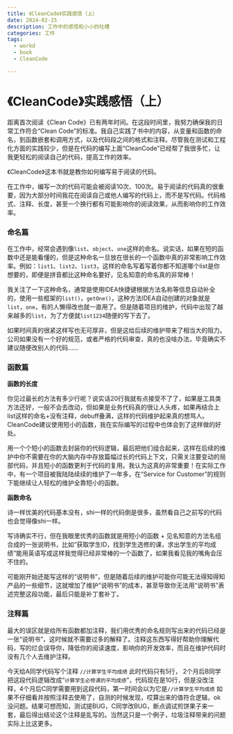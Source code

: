 ```yaml
---
title: 《CleanCode》实践感悟（上）
date: 2024-02-25 
description: 工作中的感悟和小小的吐槽
categories: 工作
tags: 
  - workd
  - book
  - CleanCode

---
```


# 《CleanCode》实践感悟（上）

距离首次阅读《Clean Code》已有两年时间。在这段时间里，我努力确保我的日常工作符合“Clean Code”的标准。我自己实践了书中的内容，从变量和函数的命名，到函数嵌套和调用方式，以及代码段之间的格式和注释。尽管我在测试和工程化方面的实践较少，但是在代码的编写上面“CleanCode”已经帮了我很多忙，让我更轻松的阅读自己的代码，提高工作的效率。

《CleanCode》这本书就是教你如何编写易于阅读的代码。

在工作中，编写一次的代码可能会被阅读10次、100次。易于阅读的代码真的很重要，因为大部分时间我花在阅读自己或他人编写的代码上，而不是写代码。代码格式、注释、长度，甚至一个换行都有可能影响你的阅读效果，从而影响你的工作效率。

### 命名篇

在工作中，经常会遇到像`list`、`object`、`one`这样的命名。说实话，如果在短的函数中还是能看懂的，但是这种命名一旦放在很长的一个函数中真的非常影响工作效率。例如：`list1`、`list2`、`list3`，这样的命名写着写着你都不知道哪个list是你想要的，即便是拼音都比这种命名要好，见名知意的命名真的非常棒！

我关注了一下这种命名，通常是使用IDEA快捷键根据方法名称等信息自动补全的，使用一些框架的`list()`，`getOne()`，这种方法IDEA自动创建的对象就是`list`，`one`，有的人懒得改也就一直用了。但是随着项目的维护，代码中出现了越来越多的`list`，为了方便就`list1234`随便的写下去了。

如果时间真的很紧这样写也无可厚非，但是这给后续的维护带来了相当大的阻力。公司如果没有一个好的规范，或者严格的代码审查，真的也没啥办法，毕竟确实不建议随便改别人的代码……

### 函数篇

**函数的长度**

你见过最长的方法有多少行呢？说实话20行我就有点接受不了了，如果是工具类方法还好，一般不会去改动，但如果是业务代码真的很让人头疼，如果再结合上list这样的命名+没有注释，debuff叠满，这样的代码维护起来真的想骂人。CleanCode建议使用短小的函数，我在实际编写的过程中也体会到了这样做的好处。

用一个个短小的函数去封装你的代码逻辑，最后把他们组合起来，这样在后续的维护中你不需要在你的大脑内存中存放篇幅过长的代码上下文，只需关注要变动的局部代码，并且短小的函数更利于代码的复用。我认为这真的非常重要！在实际工作中，有一个项目被我陆陆续续的维护了一年多，在“Service for Customer”的规则下能继续让人轻松的维护全靠短小的函数。

**函数命名**

诗一样优美的代码基本没有，shi一样的代码倒是很多，虽然看自己之前写的代码也会觉得像shi一样。

写诗确实不行，但在我眼里优秀的函数就是用短小的函数 + 见名知意的方法名组合成的一张说明书，比如“获取学生ID，找到学生选修的课，求出学生的平均成绩”能用英语写成这样我觉得已经非常棒的一个函数了，如果我看见我的嘴角会压不住的。 

可能刚开始还能写这样的“说明书”，但是随着后续的维护可能你可能无法得知得知产品的一些细节，这就增加了维护“说明书”的成本，甚至导致你无法用“说明书”表述完整这段功能，最后只能是补丁套补丁。

### **注释篇**

最大的误区就是给所有函数都加注释，我们用优秀的命名规则写出来的代码已经是一张“说明书”，这时候就不需要过多的解释了。注释这东西写得好帮助你理解代码，写的烂会误导你，降低你的阅读速度，影响你的开发效率，而且在维护代码时没有几个人去维护注释。

今天给A同学代码写个注释 `//计算学生平均成绩` 此时代码只有5行， 2个月后B同学把这段代码逻辑改成“`计算学生必修课的平均成绩`”，代码现在是10行，但是没改注释，4个月后C同学需要用到这段代码，第一时间会以为它是`//计算学生平均成绩` 如果不仔细看并按照注释去使用了，自测的时候发现，哎算出来的值符合逻辑，ok没问题。结果可想而知，测试提BUG，C同学改BUG，断点调试煎饼果子来一套，最后得出结论这个注释是乱写的。当然这只是一个例子，垃圾注释带来的问题实际上比这更多。